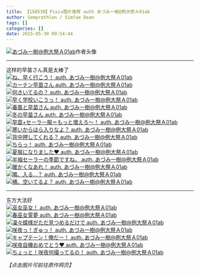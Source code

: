 ```yaml
---
title: 【150530】Pixiv图片推荐 auth あづみ一樹@例大祭Ａ01ab
author: Semprathlon / Simfae Dean
tags: []
categories: []
date: 2015-05-30 09:54:44
---
```

<a href="http://www.pixiv.net/member_illust.php?id=326359" ><img src="/blog/uploads/2015/05/4317338.jpg" alt="あづみ一樹@例大祭Ａ01ab" /></a>作者头像   
- - -
这样的早苗さん真是太棒了
<a href=" http://www.pixiv.net/member_illust.php?mode=medium&illust_id=15974592"><img data-src="http://i2.pixiv.net/img18/img/neko-001v/15974592.jpg" src="/blog/uploads/2015/05/15974592.jpg" alt="ね、早く行こう！ auth. あづみ一樹@例大祭Ａ01ab"/></a>
<a href=" http://www.pixiv.net/member_illust.php?mode=medium&illust_id=40238587"><img data-src="http://i4.pixiv.net/img-original/img/2013/12/12/18/48/15/40238587_p0.jpg" src="/blog/uploads/2015/05/40238587_p0.jpg" alt="カーテン早苗さん auth. あづみ一樹@例大祭Ａ01ab"/></a>
<a href=" http://www.pixiv.net/member_illust.php?mode=medium&illust_id=21646052"><img data-src="http://i2.pixiv.net/img18/img/neko-001v/21646052.jpg" src="/blog/uploads/2015/05/21646052.jpg" alt="何きいてるの？ auth. あづみ一樹@例大祭Ａ01ab"/></a>
<a href=" http://www.pixiv.net/member_illust.php?mode=medium&illust_id=18682154"><img data-src="http://i2.pixiv.net/img18/img/neko-001v/18682154.jpg" src="/blog/uploads/2015/05/18682154.jpg" alt="早く学校いこうっ！ auth. あづみ一樹@例大祭Ａ01ab"/></a>
<a href=" http://www.pixiv.net/member_illust.php?mode=medium&illust_id=35238263"><img data-src="http://i4.pixiv.net/img-original/img/2013/04/25/23/23/58/35238263_p0.jpg" src="/blog/uploads/2015/05/35238263_p0.jpg" alt="春風と早苗さん auth. あづみ一樹@例大祭Ａ01ab"/></a>
<a href=" http://www.pixiv.net/member_illust.php?mode=medium&illust_id=32353853"><img data-src="http://i2.pixiv.net/img18/img/neko-001v/32353853.jpg" src="/blog/uploads/2015/05/32353853.jpg" alt="冬の早苗さん auth. あづみ一樹@例大祭Ａ01ab"/></a>
<a href=" http://www.pixiv.net/member_illust.php?mode=medium&illust_id=20902833"><img data-src="http://i2.pixiv.net/img18/img/neko-001v/20902833.jpg" src="/blog/uploads/2015/05/20902833.jpg" alt="早苗+セーラー服＝もっと増えろ～！ auth. あづみ一樹@例大祭Ａ01ab"/></a>
<a href=" http://www.pixiv.net/member_illust.php?mode=medium&illust_id=23791677"><img data-src="http://i2.pixiv.net/img18/img/neko-001v/23791677.jpg" src="/blog/uploads/2015/05/23791677.jpg" alt="寒いからほら入りなよ？ auth. あづみ一樹@例大祭Ａ01ab"/></a>
<a href=" http://www.pixiv.net/member_illust.php?mode=medium&illust_id=27515853"><img data-src="http://i2.pixiv.net/img18/img/neko-001v/27515853.jpg" src="/blog/uploads/2015/05/27515853.jpg" alt="背中押してくれる？ auth. あづみ一樹@例大祭Ａ01ab"/></a>
<a href=" http://www.pixiv.net/member_illust.php?mode=medium&illust_id=18705460"><img data-src="http://i2.pixiv.net/img18/img/neko-001v/18705460.jpg" src="/blog/uploads/2015/05/18705460.jpg" alt="ちらっ！ auth. あづみ一樹@例大祭Ａ01ab"/></a>
<a href=" http://www.pixiv.net/member_illust.php?mode=medium&illust_id=29150403"><img data-src="http://i2.pixiv.net/img18/img/neko-001v/29150403.jpg" src="/blog/uploads/2015/05/29150403.jpg" alt="夏服になりました❤ auth. あづみ一樹@例大祭Ａ01ab"/></a>
<a href=" http://www.pixiv.net/member_illust.php?mode=medium&illust_id=20749458"><img data-src="http://i2.pixiv.net/img18/img/neko-001v/20749458.jpg" src="/blog/uploads/2015/05/20749458.jpg" alt="半袖セーラーの季節ですね。 auth. あづみ一樹@例大祭Ａ01ab"/></a>
<a href=" http://www.pixiv.net/member_illust.php?mode=medium&illust_id=32300694"><img data-src="http://i2.pixiv.net/img18/img/neko-001v/32300694.jpg" src="/blog/uploads/2015/05/32300694.jpg" alt="暖かくなあれ！ auth. あづみ一樹@例大祭Ａ01ab"/></a>
<a href=" http://www.pixiv.net/member_illust.php?mode=medium&illust_id=40600578"><img data-src="http://i3.pixiv.net/img-original/img/2013/12/29/22/20/24/40600578_p0.jpg" src="/blog/uploads/2015/05/40600578_p0.jpg" alt="隣、入る…？ auth. あづみ一樹@例大祭Ａ01ab"/></a>
<a href=" http://www.pixiv.net/member_illust.php?mode=medium&illust_id=21576582"><img data-src="http://i2.pixiv.net/img18/img/neko-001v/21576582.jpg" src="/blog/uploads/2015/05/21576582.jpg" alt="横、空いてるよ？ auth. あづみ一樹@例大祭Ａ01ab"/></a>
- - -
东方大法好   
<a href=" http://www.pixiv.net/member_illust.php?mode=medium&illust_id=30568665"><img data-src="http://i2.pixiv.net/img18/img/neko-001v/30568665.jpg" src="/blog/uploads/2015/05/30568665.jpg" alt="巫女巫女！ auth. あづみ一樹@例大祭Ａ01ab"/></a>
<a href=" http://www.pixiv.net/member_illust.php?mode=medium&illust_id=23809141"><img data-src="http://i2.pixiv.net/img18/img/neko-001v/23809141.jpg" src="/blog/uploads/2015/05/23809141.jpg" alt="春巫女霊夢 auth. あづみ一樹@例大祭Ａ01ab"/></a>
<a href=" http://www.pixiv.net/member_illust.php?mode=medium&illust_id=25667267"><img data-src="http://i2.pixiv.net/img18/img/neko-001v/25667267.jpg" src="/blog/uploads/2015/05/25667267.jpg" alt="凜々蝶様がただ見つめるだけで auth. あづみ一樹@例大祭Ａ01ab"/></a>
<a href=" http://www.pixiv.net/member_illust.php?mode=medium&illust_id=12461188"><img data-src="http://i2.pixiv.net/img18/img/neko-001v/12461188.jpg" src="/blog/uploads/2015/05/12461188.jpg" alt="咲夜っ！ぎゅっ！ auth. あづみ一樹@例大祭Ａ01ab"/></a>
<a href=" http://www.pixiv.net/member_illust.php?mode=medium&illust_id=6228444"><img data-src="http://i2.pixiv.net/img18/img/neko-001v/6228444.jpg" src="/blog/uploads/2015/05/6228444.jpg" alt="キャプテーン！俺だー！ auth. あづみ一樹@例大祭Ａ01ab"/></a>
<a href=" http://www.pixiv.net/member_illust.php?mode=medium&illust_id=35915713"><img data-src="http://i2.pixiv.net/img-original/img/2013/05/25/02/02/33/35915713_p0.jpg" src="/blog/uploads/2015/05/35915713_p0.jpg" alt="咲夜自機おめでとう❤ auth. あづみ一樹@例大祭Ａ01ab"/></a>
<a href=" http://www.pixiv.net/member_illust.php?mode=medium&illust_id=13675295"><img data-src="http://i2.pixiv.net/img18/img/neko-001v/13675295.jpg" src="/blog/uploads/2015/05/13675295.jpg" alt="ちょっと！咲夜何撮ってるの！ auth. あづみ一樹@例大祭Ａ01ab"/></a>

<em>【点击图片可前往原作网页】</em>